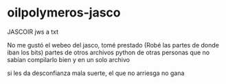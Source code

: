 # oilpolymeros-jasco
JASCOIR jws a txt

No me gustó el webeo del jasco, tomé prestado (Robé las partes de donde iban los bits) partes de otros archivos python de otras personas que no sabían compilarlo bien y en un solo archivo

si les da desconfianza mala suerte, el que no arriesga no gana 
